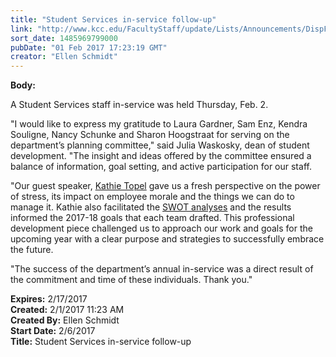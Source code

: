 ```yaml
---
title: "​Student Services in-service follow-up"
link: "http://www.kcc.edu/FacultyStaff/update/Lists/Announcements/DispForm.aspx?ID=2374"
sort_date: 1485969799000
pubDate: "01 Feb 2017 17:23:19 GMT"
creator: "Ellen Schmidt"
---
```


<div><b>Body:</b> <div class="ExternalClassF85FAD3C8E55459FBD775E409FC5E58A"><p>A Student Services staff in-service was held Thursday, Feb. 2.</p>
<p>&quot;I would like to express my gratitude to Laura Gardner, Sam Enz, Kendra Souligne, Nancy Schunke and Sharon Hoogstraat for serving on the department’s planning committee,&quot; said Julia Waskosky, dean of student development. &quot;The insight and ideas offered by the committee ensured a balance of information, goal setting, and active participation for our staff.</p>
<p>&quot;Our guest speaker, <a href="http://www.impactinsights.com/">Kathie Topel</a> gave us a fresh perspective on the power of stress, its impact on employee morale and the things we can do to manage it. Kathie also facilitated the <a href="https://en.wikipedia.org/wiki/SWOT_analysis">SWOT analyses</a> and the results informed the 2017-18 goals that each team drafted. This professional development piece challenged us to approach our work and goals for the upcoming year with a clear purpose and strategies to successfully embrace the future.</p>
<p>&quot;The success of the department’s annual in-service was a direct result of the commitment and time of these individuals. Thank you.&quot;<br /></p></div></div>
<div><b>Expires:</b> 2/17/2017</div>
<div><b>Created:</b> 2/1/2017 11:23 AM</div>
<div><b>Created By:</b> Ellen Schmidt</div>
<div><b>Start Date:</b> 2/6/2017</div>
<div><b>Title:</b> ​Student Services in-service follow-up</div>
